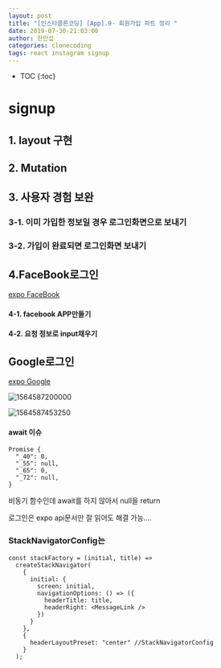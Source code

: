 ```yaml
---
layout: post
title: "[인스타클론코딩] [App].9- 회원가입 파트 정리 "
date: 2019-07-30-21:03:00
author: 한만섭
categories: clonecoding
tags: react instagram signup
---
```


* TOC
{:toc}



## 





#  signup



## 1. layout 구현 



## 2. Mutation



## 3. 사용자 경험 보완 



### 3-1. 이미 가입한 정보일 경우 로그인화면으로 보내기 



### 3-2. 가입이 완료되면 로그인화면 보내기 



## 4.FaceBook로그인 

[expo FaceBook](https://docs.expo.io/versions/v34.0.0/sdk/facebook/)

#### 4-1. facebook APP만들기 



#### 4-2. 요청 정보로 input채우기 



## Google로그인 

[expo Google](https://docs.expo.io/versions/v34.0.0/sdk/google/)

![1564587200000](../../../../assets/image/1564587200000.png)

![1564587453250](../../../../assets/image/1564587453250.png)



#### await 이슈 

```
Promise {
  "_40": 0,
  "_55": null,
  "_65": 0,
  "_72": null,
}
```

비동기 함수인데 await를 하지 않아서 null을 return 



로그인은 expo api문서만 잘 읽어도 해결 가능....



### StackNavigatorConfig는 

```react
const stackFactory = (initial, title) =>
  createStackNavigator(
    {
      initial: {
        screen: initial,
        navigationOptions: () => ({
          headerTitle: title,
          headerRight: <MessageLink />
        })
      }
    },
    {
      headerLayoutPreset: "center" //StackNavigatorConfig
    }
  );
```

